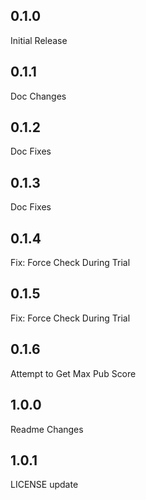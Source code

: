 ## 0.1.0
Initial Release
## 0.1.1
Doc Changes
## 0.1.2
Doc Fixes
## 0.1.3
Doc Fixes
## 0.1.4
Fix: Force Check During Trial
## 0.1.5
Fix: Force Check During Trial
## 0.1.6
Attempt to Get Max Pub Score
## 1.0.0
Readme Changes
## 1.0.1
LICENSE update